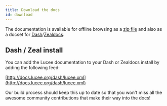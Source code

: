 ```yaml
---
title: Download the docs
id: download
---
```


The documentation is available for offline browsing as a [zip file](lucee-docs.zip) and also as a docset for [Dash](https://kapeli.com/dash)/[Zealdocs](http://zealdocs.org/).

## Dash / Zeal install

You can add the Lucee documentation to your Dash or Zealdocs install by adding the following feed:

[http://docs.lucee.org/dash/lucee.xml](http://docs.lucee.org/dash/lucee.xml)

Our build process should keep this up to date so that you won't miss all the awesome community contributions that make their way into the docs!
